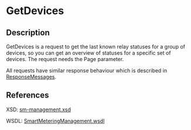 <!--
SPDX-FileCopyrightText: Contributors to the GXF project

SPDX-License-Identifier: Apache-2.0
-->

# GetDevices

## Description

GetDevices is a request to get the last known relay statuses for a group of devices, so you can get an overview of statuses for a specific set of devices. The request needs the Page parameter.

All requests have similar response behaviour which is described in [ResponseMessages](../../responsemessages.md).

## References

XSD: [sm-management.xsd](https://github.com/OSGP/open-smart-grid-platform/blob/development/osgp/shared/osgp-ws-smartmetering/src/main/resources/schemas/sm-management.xsd)

WSDL: [SmartMeteringManagement.wsdl](https://github.com/OSGP/open-smart-grid-platform/blob/development/osgp/shared/osgp-ws-smartmetering/src/main/resources/SmartMeteringManagement.wsdl)

